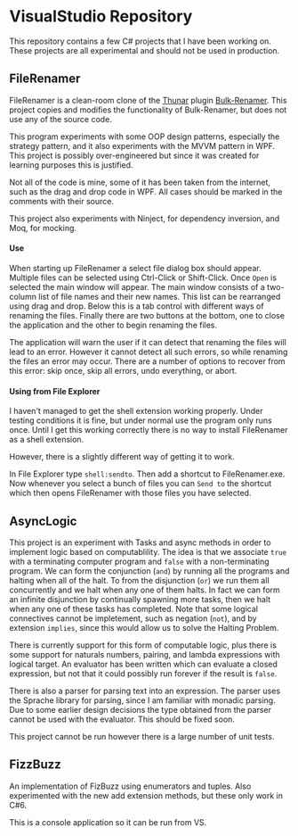 # VisualStudio Repository

This repository contains a few C# projects that I have been working on.  These projects are all experimental and should not be used in production.

## FileRenamer

FileRenamer is a clean-room clone of the [Thunar](http://docs.xfce.org/xfce/thunar/start) plugin [Bulk-Renamer](http://docs.xfce.org/xfce/thunar/bulk-renamer/start).  This project copies and modifies the functionality of Bulk-Renamer, but does not use any of the source code.

This program experiments with some OOP design patterns, especially the strategy pattern, and it also experiments with the MVVM pattern in WPF.  This project is possibly over-engineered but since it was created for learning purposes this is justified.

Not all of the code is mine, some of it has been taken from the internet, such as the drag and drop code in WPF.  All cases should be marked in the comments with their source.

This project also experiments with Ninject, for dependency inversion, and Moq, for mocking.

#### Use

When starting up FileRenamer a select file dialog box should appear.  Multiple files can be selected using Ctrl-Click or Shift-Click.  Once `Open` is selected the main window will appear.  The main window consists of a two-column list of file names and their new names.  This list can be rearranged using drag and drop. Below this is a tab control with different ways of renaming the files.  Finally there are two buttons at the bottom, one to close the application and the other to begin renaming the files.

The application will warn the user if it can detect that renaming the files will lead to an error.  However it cannot detect all such errors, so while renaming the files an error may occur.  There are a number of options to recover from this error: skip once, skip all errors, undo everything, or abort.

#### Using from File Explorer

I haven't managed to get the shell extension working properly.  Under testing conditions it is fine, but under normal use the program only runs once.  Until I get this working correctly there is no way to install FileRenamer as a shell extension.

However, there is a slightly different way of getting it to work.

In File Explorer type `shell:sendto`.  Then add a shortcut to FileRenamer.exe.  Now whenever you select a bunch of files you can `Send to` the shortcut which then opens FileRenamer with those files you have selected.  

## AsyncLogic

This project is an experiment with Tasks and async methods in order to implement logic based on computablility.  The idea is that we associate `true` with a terminating computer program and `false` with a non-terminating program.  We can form the conjunction (`and`) by running all the programs and halting when all of the halt.  To from the disjunction (`or`) we run them all concurrently and we halt when any one of them halts.  In fact we can form an infinite disjunction by continually spawning more tasks, then we halt when any one of these tasks has completed.  Note that some logical connectives cannot be impletement, such as negation (`not`), and by extension `implies`, since this would allow us to solve the Halting Problem.

There is currently support for this form of computable logic, plus there is some support for naturals numbers, pairing, and lambda expressions with logical target.  An evaluator has been written which can evaluate a closed expression, but not that it could possibly run forever if the result is `false`.

There is also a parser for parsing text into an expression.  The parser uses the Sprache library for parsing, since I am familiar with monadic parsing.  Due to some earlier design decisions the type obtained from the parser cannot be used with the evaluator.  This should be fixed soon.

This project cannot be run however there is a large number of unit tests.

## FizzBuzz

An implementation of FizBuzz using enumerators and tuples.  Also experimented with the new add extension methods, but these only work in C#6.

This is a console application so it can be run from VS.